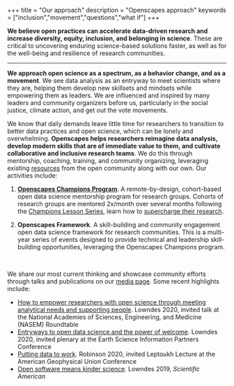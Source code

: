+++
title = "Our approach"
description = "Openscapes approach"
keywords = ["inclusion","movement","questions","what if"]
+++

**We believe open practices can accelerate data-driven research and increase diversity, equity, inclusion, and belonging in science**. These are critical to uncovering enduring science-based solutions faster, as well as for the well-being and resilience of research communities. 

---

**We approach open science as a spectrum, as a behavior change, and as a movement**. We see data analysis as an entryway to meet scientists where they are, helping them develop new skillsets and mindsets while empowering them as leaders. We are influenced and inspired by many leaders and community organizers before us, particularly in the social justice, climate action, and get out the vote movements.

We know that daily demands leave little time for researchers to transition to better data practices and open science, which can be lonely and overwhelming. <!---We created Openscapes from our own research experiences as an approach to [better science in less time](https://www.nature.com/articles/s41559-017-0160). ---> **Openscapes helps researchers reimagine data analysis, develop modern skills that are of immediate value to them, and cultivate collaborative and inclusive research teams**. We do this through mentorship, coaching, training, and community organizing, leveraging existing [resources](/resources) from the open community along with our own. Our activities include: 

1. **[Openscapes Champions Program](/champions)**. A remote-by-design, cohort-based open data science mentorship program for research groups. Cohorts of research groups are mentored 2x/month over several months following the [Champions Lesson Series](https://openscapes.github.io/series), learn how to [supercharge their research](https://www.nature.com/articles/d41586-019-03335-4).

1. **Openscapes Framework**. A skill-building and community engagement open data science framework for research communities. This is a multi-year series of events designed to provide technical and leadership skill-building opportunities, leveraging the Openscapes Champions program. 

<br>

We share our most current thinking and showcase community efforts through talks and publications on our [media page](/media). Some recent highlights include:

- [How to empower researchers with open science through meeting analytical needs and supporting people](https://docs.google.com/presentation/d/1AmnPV8eLQl9_0EuHQAqp7xBMHcUlcFkM30509BwJkMA/edit?usp=sharing). Lowndes 2020, invited talk at the National Academies of Sciences, Engineering, and Medicine (NASEM) Roundtable
- [Entryways to open data science and the power of welcome](https://docs.google.com/presentation/d/1DjrMaEOw1F7zAIEXq3ZjiiyaqVAjydLyYww7huGfch8/edit?usp=sharing). Lowndes 2020, invited plenary at the Earth Science Information Partners Conference
- [Putting data to work](https://zenodo.org/record/4315009#.X_-P9OB7nOQ). Robinson 2020, invited Leptoukh Lecture at the American Geophysical Union Conference 
- [Open software means kinder science](https://blogs.scientificamerican.com/observations/open-software-means-kinder-science/). Lowndes 2019, *Scientific American*


<br>
